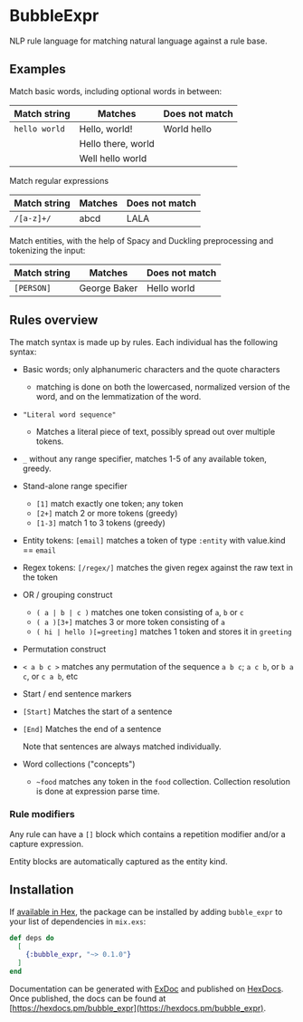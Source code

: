 # BubbleExpr

NLP rule language for matching natural language against a rule base.

## Examples

Match basic words, including optional words in between:

| Match string  | Matches            | Does not match |
|---------------|--------------------|----------------|
| `hello world` | Hello, world!      | World hello    |
|               | Hello there, world |                |
|               | Well hello world   |                |

Match regular expressions

| Match string | Matches | Does not match |
|--------------|---------|----------------|
| `/[a-z]+/`   | abcd    | LALA           |


Match entities, with the help of Spacy and Duckling preprocessing and
tokenizing the input:

| Match string | Matches      | Does not match |
|--------------|--------------|----------------|
| `[PERSON]`   | George Baker | Hello world    |


## Rules overview

The match syntax is made up by rules. Each individual has the following syntax:

- Basic words; only alphanumeric characters and the quote characters
  - matching is done on both the lowercased, normalized version of the
    word, and on the lemmatization of the word.

- `"Literal word sequence"`
  - Matches a literal piece of text, possibly spread out over multiple tokens.

- `_` without any range specifier, matches 1-5 of any available token, greedy.

- Stand-alone range specifier
  - `[1]` match exactly one token; any token
  - `[2+]` match 2 or more tokens (greedy)
  - `[1-3]` match 1 to 3 tokens (greedy)

- Entity tokens: `[email]` matches a token of type `:entity` with value.kind == `email`

- Regex tokens: `[/regex/]` matches the given regex against the raw text in the token

- OR / grouping construct
  - `( a | b | c )` matches one token consisting of `a`, `b` or `c`
  - `( a )[3+]` matches 3 or more token consisting of `a`
  - `( hi | hello )[=greeting]` matches 1 token and stores it in `greeting`

- Permutation construct
 - `< a b c >` matches any permutation of the sequence `a b c`; `a c b`, or `b a c`, or `c a b`, etc

- Start / end sentence markers
- `[Start]` Matches the start of a sentence
- `[End]` Matches the end of a sentence

   Note that sentences are always matched individually.

- Word collections ("concepts")
  - `~food` matches any token in the `food` collection. Collection resolution is done at expression parse time.


### Rule modifiers

Any rule can have a `[]` block which contains a repetition modifier
and/or a capture expression.

Entity blocks are automatically captured as the entity kind.





## Installation

If [available in Hex](https://hex.pm/docs/publish), the package can be installed
by adding `bubble_expr` to your list of dependencies in `mix.exs`:

```elixir
def deps do
  [
    {:bubble_expr, "~> 0.1.0"}
  ]
end
```

Documentation can be generated with [ExDoc](https://github.com/elixir-lang/ex_doc)
and published on [HexDocs](https://hexdocs.pm). Once published, the docs can
be found at [https://hexdocs.pm/bubble_expr](https://hexdocs.pm/bubble_expr).
